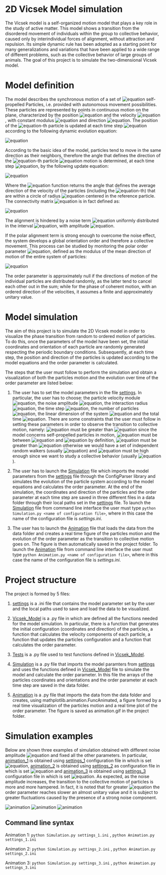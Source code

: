 # 2D Vicsek Model simulation

The Vicsek model is a self-organized motion model that plays a key role in the study of active matter. This model shows a transition from the disordered movement of individuals within the group to collective behavior, caused only by interindividual forces of alignment, without attraction and repulsion. Its simple dynamic rule has been adopted as a starting point for many generalizations and variations that have been applied to a wide range of different problems, such as the collective behavior of large groups of animals. The goal of this project is to simulate the two-dimensional Vicsek model.

# Model definition
The model describes the synchronous motion of a set of ![equation](https://latex.codecogs.com/svg.image?N) self-propelled Particles, i.e. provided with autonomous movement possibilities. These particles are represented by points in continuous motion on the plane, characterized by the position ![equation](https://latex.codecogs.com/svg.image?\textbf{r}_i(t)) and the velocity ![equation](https://latex.codecogs.com/svg.image?\textbf{v}_i(t)), with constant modulus ![equation](https://latex.codecogs.com/svg.image?v_0) and direction ![equation](https://latex.codecogs.com/svg.image?\textbf{s}_i(t)=(\cos(\theta_i(t)),\sin(\theta_i(t)))). The position of the ![equation](https://latex.codecogs.com/svg.image?i)-th particle is updated at each time step ![equation](https://latex.codecogs.com/svg.image?\Delta&space;t) according to the following dynamic evolution equation: 

![equation](https://latex.codecogs.com/svg.image?\textbf{r}_i(t+\Delta&space;t)=\textbf{r}_i(t)&plus;\textbf{v}_i(t)\Delta&space;t=\textbf{r}_i(t)&plus;v_0\begin{pmatrix}\cos(\theta_i(t))&space;\\\sin(\theta_i(t))\end{pmatrix}\Delta&space;t)

According to the basic idea of the model, particles tend to move in the same direction as their neighbors, therefore the angle that defines the direction of the ![equation](https://latex.codecogs.com/svg.image?i)-th particle ![equation](https://latex.codecogs.com/svg.image?\theta_i(t)) motion is determined, at each time step ![equation](https://latex.codecogs.com/svg.image?\Delta&space;t), by the following update equation:

![equation](https://latex.codecogs.com/svg.image?\theta_i(t+\Delta&space;t)=Arg\left&space;[&space;\sum_{j=1}^{N}&space;n_{ij}(t)\textbf{s}_j(t)\right&space;]&plus;\eta_i(t))

Where the ![equation](https://latex.codecogs.com/svg.image?Arg) function returns the angle that defines the average direction of the velocity of the particles (including the ![equation](https://latex.codecogs.com/svg.image?i)-th) that are within a circle of radius ![equation](https://latex.codecogs.com/svg.image?R_0) centered in the reference particle. The connectivity matrix ![equation](https://latex.codecogs.com/svg.image?n_{ij}(t)) is in fact defined as:

![equation](https://latex.codecogs.com/svg.image?n_{ij}(t)=\begin{cases}&&space;1&space;\text{&space;if&space;}|\textbf{r}_i(t)-\textbf{r}_j(t)|<R_0\\\\&&space;0&space;\text{&space;if&space;}|\textbf{r}_i(t)-\textbf{r}_j(t)|>R_0\end{cases}&space;)

The alignment is hindered by a noise term ![equation](https://latex.codecogs.com/svg.image?\eta_{i}(t)) uniformly distributed in the interval ![equation](https://latex.codecogs.com/svg.image?[-\eta/2,\eta/2]), with amplitude ![equation](https://latex.codecogs.com/svg.image?\eta\in[0,1]).

If the polar alignment term is strong enough to overcome the noise effect, the system develops a global orientation order and therefore a collective movement. This process can be studied by monitoring the polar order parameter ![equation](https://latex.codecogs.com/svg.image?\varphi(t)), defined as the modulus of the mean direction of motion of the entire system of particles:

![equation](https://latex.codecogs.com/svg.image?\varphi(t)=\frac{1}{N}\left|\sum_{i=1}^{N}&space;\textbf{s}_i(t)\right|)

The order parameter is approximately null if the directions of motion of the individual particles are distributed randomly, as the latter tend to cancel each other out in the sum; while for the phase of coherent motion, with an ordered direction of the velocities, it assumes a finite and approximately unitary value.

# Model simulation
The aim of this project is to simulate the 2D Vicsek model in order to visualize the phase transition from random to ordered motion of particles. To do this, once the parameters of the model have been set, the initial coordinates and orientation of each particle are randomly generated respecting the periodic boundary conditions. Subsequently, at each time step, the position and direction of the particles is updated according to the model equations and the order parameter is calculated.

The steps that the user must follow to perform the simulation and obtain a visualization of both the particles motion and the evolution over time of the order parameter are listed below:

1. The user has to set the model parameters in the file [settings](https://github.com/sofiraponi/2D_Vicsek_Model/blob/main/settings.ini). In particular, the user has to choose: the particle velocity module ![equation](https://latex.codecogs.com/svg.image?v_0), the noise amplitude ![equation](https://latex.codecogs.com/svg.image?\eta), the interaction radius ![equation](https://latex.codecogs.com/svg.image?R_0), the time step ![equation](https://latex.codecogs.com/svg.image?\Delta&space;t), the number of particles ![equation](https://latex.codecogs.com/svg.image?N), the linear dimension of the system ![equation](https://latex.codecogs.com/svg.image?L) and the total time ![equation](https://latex.codecogs.com/svg.image?T). There are some constraints that the user must follow in setting these parameters in order to observe the transition to collective motion, namely: ![equation](https://latex.codecogs.com/svg.image?v_0) must be greater than ![equation](https://latex.codecogs.com/svg.image?0) since the model concerns self-propelled particles in motion, ![equation](https://latex.codecogs.com/svg.image?\eta) must be between ![equation](https://latex.codecogs.com/svg.image?0) and ![equation](https://latex.codecogs.com/svg.image?1) by definition, ![equation](https://latex.codecogs.com/svg.image?R_0) must be greater than ![equation](https://latex.codecogs.com/svg.image?0) otherwise we would have a set of independent random walkers (usually ![equation](https://latex.codecogs.com/svg.image?R_0&space;=&space;1.0)) and ![equation](https://latex.codecogs.com/svg.image?N) must be high enough since we want to study a collective behavior (usually ![equation](https://latex.codecogs.com/svg.image?N&space;>&space;10&space;)).

2. The user has to launch the [Simulation](https://github.com/sofiraponi/2D_Vicsek_Model/blob/main/Simulation.py) file which imports the model parameters from the [settings](https://github.com/sofiraponi/2D_Vicsek_Model/blob/main/settings.ini) file through the ConfigParser library and simulates the evolution of the particle system according to the model equations and calculates the order parameter. At the end of the simulation, the coordinates and direction of the particles and the order parameter at each time step are saved in three different files in a data folder through their local paths set in the [settings](https://github.com/sofiraponi/2D_Vicsek_Model/blob/main/settings.ini) file. To launch the [Simulation](https://github.com/sofiraponi/2D_Vicsek_Model/blob/main/Simulation.py) file from command line interface the user must type ```python Simulation.py <name of configuration file>```, where in this case the name of the configuration file is *settings.ini*.

3. The user has to launch the [Animation](https://github.com/sofiraponi/2D_Vicsek_Model/blob/main/Animation.py) file that loads the data from the data folder and creates a real time figure of the particles motion and the evolution of the order parameter as the transition to collective motion goes on. The figure is then automatically saved in the project folder. To launch the [Animation](https://github.com/sofiraponi/2D_Vicsek_Model/blob/main/Animation.py) file from command line interface the user must type ```python Animation.py <name of configuration file>```, where in this case the name of the configuration file is *settings.ini*.

# Project structure

The project is formed by 5 files:

1. [settings](https://github.com/sofiraponi/2D_Vicsek_Model/blob/main/settings.ini) is a .ini file that contains the model parameter set by the user and the local paths used to save and load the data to be visualized.

2. [Vicsek_Model](https://github.com/sofiraponi/2D_Vicsek_Model/blob/main/Vicsek_Model.py) is a .py file in which are defined all the functions needed for the model simulation. In particular, there is a function that generates the initial configuration (coordinates and direction) of the particles, a function that calculates the velocity components of each particle, a function that updates the particles configuration and a function that calculates the order parameter.

3. [Tests](https://github.com/sofiraponi/2D_Vicsek_Model/blob/main/Test.py) is a .py file used to test functions defined in [Vicsek_Model](https://github.com/sofiraponi/2D_Vicsek_Model/blob/main/Vicsek_Model.py).

4. [Simulation](https://github.com/sofiraponi/2D_Vicsek_Model/blob/main/Simulation.py) is a .py file that imports the model paramters from [settings](https://github.com/sofiraponi/2D_Vicsek_Model/blob/main/settings.ini) and uses the functions
defined in [Vicsek_Model](https://github.com/sofiraponi/2D_Vicsek_Model/blob/main/Vicsek_Model.py) file to simulate the model and calculate the order parameter. In this file the arrays of the particles coordinates and orientations and the order parameter at each time step are saved in the data folder.

5. [Animation](https://github.com/sofiraponi/2D_Vicsek_Model/blob/main/Animation.py) is a .py file that imports the data from the data folder and creates, using mathplotlib.animation.FuncAnimated, a figure formed by a real time visualization of the particles motion and a real time plot of the order parameter. The figure is saved as animation.gif in the project folder.

# Simulation examples

Below are shown three examples of simulation obtained with different noise amplitude ![equation](https://latex.codecogs.com/svg.image?\eta) and fixed all the other parameters. In particular, [animation_1](https://github.com/sofiraponi/2D_Vicsek_Model/blob/main/animation_1.gif) is obtained using [settings_1](https://github.com/sofiraponi/2D_Vicsek_Model/blob/main/settings_1.ini) configuration file in which is set ![equation](https://latex.codecogs.com/svg.image?\eta&space;=&space;0.1), [animation_2](https://github.com/sofiraponi/2D_Vicsek_Model/blob/main/animation_2.gif) is obtained using [settings_2](https://github.com/sofiraponi/2D_Vicsek_Model/blob/main/settings_2.ini) as configuration file in which is set ![equation](https://latex.codecogs.com/svg.image?\eta&space;=&space;0.5) and [animation_3](https://github.com/sofiraponi/2D_Vicsek_Model/blob/main/animation_3.gif) is obtained using [settings_3](https://github.com/sofiraponi/2D_Vicsek_Model/blob/main/settings_3.ini) configuration file in which is set ![equation](https://latex.codecogs.com/svg.image?\eta&space;=&space;0.9).
As expected, as the noise amplitude increases, the transition to the collective motion of particles is more and more hampered. In fact, it is noted that for greater ![equation](https://latex.codecogs.com/svg.image?\eta) the order parameter reaches slower an almost unitary value and it is subject to greater fluctuations caused by the presence of a strong noise component.

![animation](https://github.com/sofiraponi/2D_Vicsek_Model/blob/main/animation_1.gif)
![animation](https://github.com/sofiraponi/2D_Vicsek_Model/blob/main/animation_2.gif)
![animation](https://github.com/sofiraponi/2D_Vicsek_Model/blob/main/animation_3.gif)

## Command line syntax 

Animation 1: ```python Simulation.py settings_1.ini``` , ```python Animation.py settings_1.ini```

Animation 2: ```python Simulation.py settings_2.ini``` , ```python Animation.py settings_2.ini```

Animation 3: ```python Simulation.py settings_3.ini``` , ```python Animation.py settings_3.ini```
